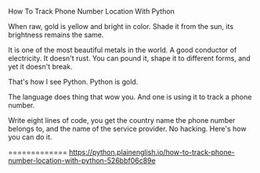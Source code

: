 How To Track Phone Number Location With Python

When raw, gold is yellow and bright in color. Shade it from the sun, its brightness remains the same.

It is one of the most beautiful metals in the world. A good conductor of electricity. It doesn't rust. You can pound it, shape it to different forms, and yet it doesn't break.

That's how I see Python. Python is gold.

The language does thing that wow you. And one is using it to track a phone number.

Write eight lines of code, you get the country name the phone number belongs to, and the name of the service provider. No hacking. Here's how you can do it.


=============
https://python.plainenglish.io/how-to-track-phone-number-location-with-python-526bbf06c89e

